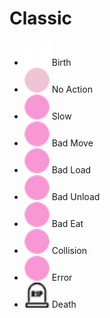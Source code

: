 # Classic

- <img src="birth@2x.png" width="40" height="40"> Birth 
- <img src="noaction@2x.png" width="40" height="40"> No Action 
- <img src="slow@2x.png" width="40" height="40"> Slow 
- <img src="badmove@2x.png" width="40" height="40"> Bad Move 
- <img src="badload@2x.png" width="40" height="40"> Bad Load 
- <img src="badunload@2x.png" width="40" height="40"> Bad Unload 
- <img src="badeat@2x.png" width="40" height="40"> Bad Eat 
- <img src="collision@2x.png" width="40" height="40"> Collision 
- <img src="error@2x.png" width="40" height="40"> Error 
- <img src="death@2x.png" width="40" height="40"> Death 
